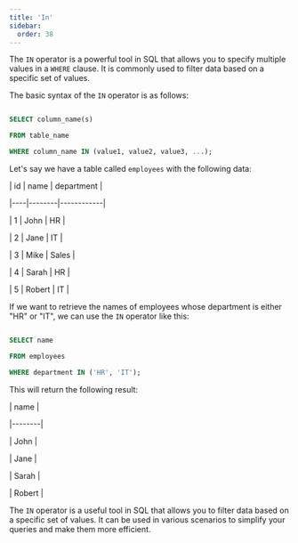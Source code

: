```yaml
---
title: 'In'
sidebar:
  order: 38
---
```


 

The `IN` operator is a powerful tool in SQL that allows you to specify multiple values in a `WHERE` clause. It is commonly used to filter data based on a specific set of values.





The basic syntax of the `IN` operator is as follows:



```sql

SELECT column_name(s)

FROM table_name

WHERE column_name IN (value1, value2, value3, ...);

```





Let's say we have a table called `employees` with the following data:



| id | name   | department |

|----|--------|------------|

| 1  | John   | HR         |

| 2  | Jane   | IT         |

| 3  | Mike   | Sales      |

| 4  | Sarah  | HR         |

| 5  | Robert | IT         |



If we want to retrieve the names of employees whose department is either "HR" or "IT", we can use the `IN` operator like this:



```sql

SELECT name

FROM employees

WHERE department IN ('HR', 'IT');

```



This will return the following result:



| name   |

|--------|

| John   |

| Jane   |

| Sarah  |

| Robert |





The `IN` operator is a useful tool in SQL that allows you to filter data based on a specific set of values. It can be used in various scenarios to simplify your queries and make them more efficient.
